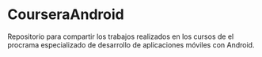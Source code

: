 # CourseraAndroid
Repositorio para compartir los trabajos realizados en los cursos de el procrama especializado de desarrollo de aplicaciones móviles con Android.
